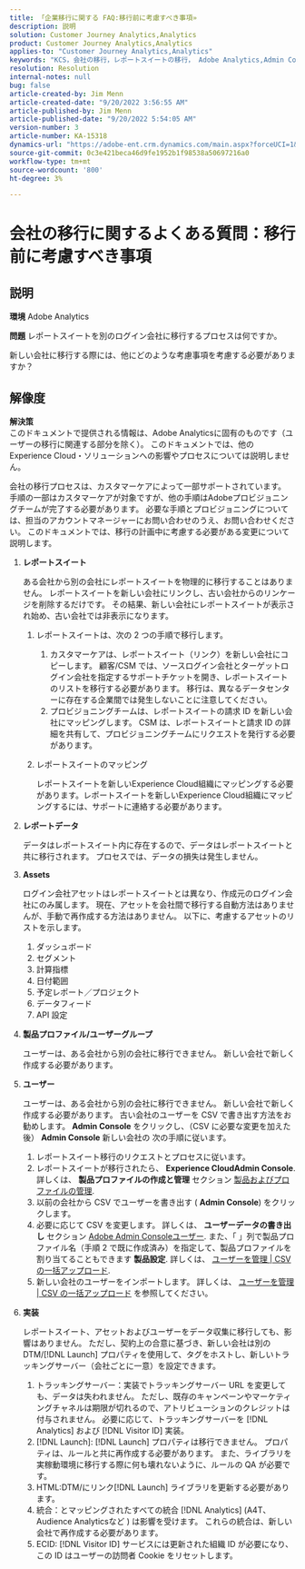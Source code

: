 ```yaml
---
title: 「企業移行に関する FAQ:移行前に考慮すべき事項»
description: 説明
solution: Customer Journey Analytics,Analytics
product: Customer Journey Analytics,Analytics
applies-to: "Customer Journey Analytics,Analytics"
keywords: "KCS，会社の移行，レポートスイートの移行， Adobe Analytics,Admin Console, FAQ，新しい会社，プロビジョニング， CSM，アカウントマネージャー"
resolution: Resolution
internal-notes: null
bug: false
article-created-by: Jim Menn
article-created-date: "9/20/2022 3:56:55 AM"
article-published-by: Jim Menn
article-published-date: "9/20/2022 5:54:05 AM"
version-number: 3
article-number: KA-15318
dynamics-url: "https://adobe-ent.crm.dynamics.com/main.aspx?forceUCI=1&pagetype=entityrecord&etn=knowledgearticle&id=9a7b9741-9838-ed11-9db1-0022480866ad"
source-git-commit: 0c3e421beca46d9fe1952b1f98538a50697216a0
workflow-type: tm+mt
source-wordcount: '800'
ht-degree: 3%

---
```


# 会社の移行に関するよくある質問：移行前に考慮すべき事項

## 説明


<b>環境</b>
Adobe Analytics

<b>問題</b>
レポートスイートを別のログイン会社に移行するプロセスは何ですか。

新しい会社に移行する際には、他にどのような考慮事項を考慮する必要がありますか？


## 解像度


<b>解決策</b>
<br>このドキュメントで提供される情報は、Adobe Analyticsに固有のものです（ユーザーの移行に関連する部分を除く）。 このドキュメントでは、他のExperience Cloud・ソリューションへの影響やプロセスについては説明しません。<br>




会社の移行プロセスは、カスタマーケアによって一部サポートされています。 手順の一部はカスタマーケアが対象ですが、他の手順はAdobeプロビジョニングチームが完了する必要があります。 必要な手順とプロビジョニングについては、担当のアカウントマネージャーにお問い合わせのうえ、お問い合わせください。 このドキュメントでは、移行の計画中に考慮する必要がある変更について説明します。

1. <b>レポートスイート</b>

   ある会社から別の会社にレポートスイートを物理的に移行することはありません。 レポートスイートを新しい会社にリンクし、古い会社からのリンケージを削除するだけです。 その結果、新しい会社にレポートスイートが表示され始め、古い会社では非表示になります。

   1. レポートスイートは、次の 2 つの手順で移行します。
      1. カスタマーケアは、レポートスイート（リンク）を新しい会社にコピーします。 顧客/CSM では、ソースログイン会社とターゲットログイン会社を指定するサポートチケットを開き、レポートスイートのリストを移行する必要があります。 移行は、異なるデータセンターに存在する企業間では発生しないことに注意してください。
      2. プロビジョニングチームは、レポートスイートの請求 ID を新しい会社にマッピングします。 CSM は、レポートスイートと請求 ID の詳細を共有して、プロビジョニングチームにリクエストを発行する必要があります。
   2. レポートスイートのマッピング

      レポートスイートを新しいExperience Cloud組織にマッピングする必要があります。レポートスイートを新しいExperience Cloud組織にマッピングするには、サポートに連絡する必要があります。
2. <b>レポートデータ</b>

   データはレポートスイート内に存在するので、データはレポートスイートと共に移行されます。 プロセスでは、データの損失は発生しません。
3. <b>Assets</b>

   ログイン会社アセットはレポートスイートとは異なり、作成元のログイン会社にのみ属します。 現在、アセットを会社間で移行する自動方法はありませんが、手動で再作成する方法はありません。 以下に、考慮するアセットのリストを示します。

   1. ダッシュボード
   2. セグメント
   3. 計算指標
   4. 日付範囲
   5. 予定レポート／プロジェクト
   6. データフィード
   7. API 設定
4. <b>製品プロファイル/ユーザーグループ</b>

   ユーザーは、ある会社から別の会社に移行できません。 新しい会社で新しく作成する必要があります。
5. <b>ユーザー</b>

   ユーザーは、ある会社から別の会社に移行できません。 新しい会社で新しく作成する必要があります。 古い会社のユーザーを CSV で書き出す方法をお勧めします。 <b>Admin Console</b> をクリックし、（CSV に必要な変更を加えた後） <b>Admin Console</b> 新しい会社の 次の手順に従います。

   1. レポートスイート移行のリクエストとプロセスに従います。
   2. レポートスイートが移行されたら、 <b>Experience CloudAdmin Console</b>. 詳しくは、 <b>製品プロファイルの作成と管理</b> セクション [製品およびプロファイルの管理](https://helpx.adobe.com/in/enterprise/using/manage-products-and-profiles.html).
   3. 以前の会社から CSV でユーザーを書き出す ( <b>Admin Console</b>) をクリックします。
   4. 必要に応じて CSV を変更します。 詳しくは、 <b>ユーザーデータの書き出し</b> セクション [Adobe Admin Consoleユーザー](https://helpx.adobe.com/in/enterprise/using/users.html). また、「 」列で製品プロファイル名（手順 2 で既に作成済み）を指定して、製品プロファイルを割り当てることもできます <b>製品設定</b>. 詳しくは、 [ユーザーを管理 | CSV の一括アップロード](https://helpx.adobe.com/in/enterprise/using/bulk-upload-users.html).
   5. 新しい会社のユーザーをインポートします。 詳しくは、 [ユーザーを管理 | CSV の一括アップロード](https://helpx.adobe.com/in/enterprise/using/bulk-upload-users.html) を参照してください。
6. <b>実装</b>

   レポートスイート、アセットおよびユーザーをデータ収集に移行しても、影響はありません。 ただし、契約上の合意に基づき、新しい会社は別の DTM/[!DNL Launch] プロパティを使用して、タグをホストし、新しいトラッキングサーバー（会社ごとに一意）を設定できます。

   1. トラッキングサーバー：実装でトラッキングサーバー URL を変更しても、データは失われません。 ただし、既存のキャンペーンやマーケティングチャネルは期限が切れるので、アトリビューションのクレジットは付与されません。 必要に応じて、トラッキングサーバーを [!DNL Analytics] および [!DNL Visitor ID] 実装。
   2. [!DNL Launch]: [!DNL Launch] プロパティは移行できません。 プロパティは、ルールと共に再作成する必要があります。 また、ライブラリを実稼動環境に移行する際に何も壊れないように、ルールの QA が必要です。
   3. HTML:DTM/にリンク[!DNL Launch] ライブラリを更新する必要があります。
   4. 統合：とマッピングされたすべての統合 [!DNL Analytics] (A4T、Audience Analyticsなど ) は影響を受けます。 これらの統合は、新しい会社で再作成する必要があります。
   5. ECID: [!DNL Visitor ID] サービスには更新された組織 ID が必要になり、この ID はユーザーの訪問者 Cookie をリセットします。
